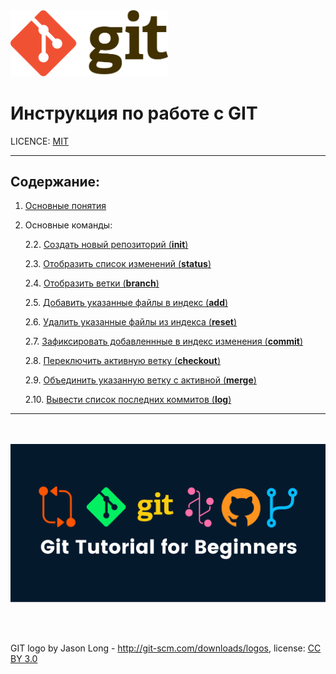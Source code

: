 <img src="git-logo.svg" width="50%">

<!---![логотип GIT](./Git-logo.svg)--->

# Инструкция по работе с GIT

LICENCE: [MIT](./liecense.md)

---
## Содержание:
1. [Основные понятия](./basic%20concepts.md)

2. Основные команды:

    2.2. [Создать новый репозиторий (**init**)](init.md)

    2.3. [Отобразить список изменений (**status**)](status.md)

    2.4. [Отобразить ветки (**branch**)](branch.md)

    2.5. [Добавить указанные файлы в индекс (**add**)](add.md)

    2.6. [Удалить указанные файлы из индекса (**reset**)](reset.md)

    2.7. [Зафиксировать добавленнные в индекс изменения (**commit**)](commit.md)

    2.8. [Переключить активную ветку (**checkout**)](checkout.md)

    2.9. [Объединить указанную ветку с активной (**merge**)](merge.md)

    2.10. [Вывести список последних коммитов (**log**)](log.md)

---
<br><br>
![картинка](image8_0e61d0dad8.png)

<br><br>

GIT logo by Jason Long - http://git-scm.com/downloads/logos, license: [CC BY 3.0](https://creativecommons.org/licenses/by/3.0/
)